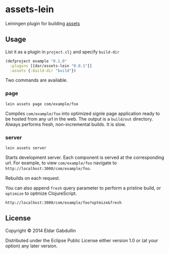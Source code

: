 # assets-lein

Leiningen plugin for building [assets](https://github.com/dar-clojure/assets)

## Usage

List it as a plugin in `project.clj` and specify `build-dir`

```clojure
(defproject example "0.1.0"
  :plugins [[dar/assets-lein "0.0.1"]]
  :assets {:build-dir "build"})
```

Two commands are available.

### page

```
lein assets page com/example/foo
```

Compiles `com/example/foo` into optimized signle page
application ready to be hosted from any url in the web.
The output is a `build/out` directory. Always performs fresh,
non-incremental builds. It is slow.

### server

```
lein assets server
```

Starts development server. Each component is served at the corresponding
url. For example, to view `com/example/foo` navigate to
`http://localhost:3000/com/example/foo`.

Rebuilds on each request.

You can also append `fresh` query parameter to perform a pristine
build, or `optimize` to optmize ClojureScript.

```
http://localhost:3000/com/example/foo?optmize&fresh
```

## License

Copyright © 2014 Eldar Gabdullin

Distributed under the Eclipse Public License either version 1.0 or (at
your option) any later version.
